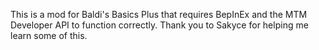 This is a mod for Baldi's Basics Plus that requires BepInEx and the MTM Developer API to function correctly.
Thank you to Sakyce for helping me learn some of this.
